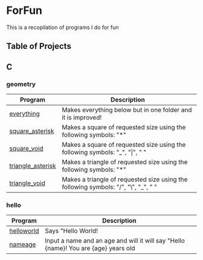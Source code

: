 # ForFun
This is a recopilation of programs I do for fun

## Table of Projects

## C

### geometry

|	Program																								|	Description																					|	
|-------------------------------------------------------------------------------------------------------|-----------------------------------------------------------------------------------------------|	
|	[everything](https://github.com/SrRecursive/ForFun/tree/main/C/geometry/everything)					|	Makes everything below but in one folder and it is improved!								|
|	[square_asterisk](https://github.com/SrRecursive/ForFun/tree/main/C/geometry/square_asterisk)		|	Makes a square of requested size using the following symbols: "*"							|
|	[square_void](https://github.com/SrRecursive/ForFun/tree/main/C/geometry/square_void)				|	Makes a square of requested size using the following symbols: "_", "\|", " "				|
|	[triangle_asterisk](https://github.com/SrRecursive/ForFun/tree/main/C/geometry/triangle_asterisk)	|	Makes a triangle of requested size using the following symbols: "*"							|
|	[triangle_void](https://github.com/SrRecursive/ForFun/tree/main/C/geometry/triangle_void)			|	Makes a triangle of requested size using the following symbols: "/", "\\", "_", " "			|

### hello

|	Program																								|	Description																					|	
|-------------------------------------------------------------------------------------------------------|-----------------------------------------------------------------------------------------------|	
|	[helloworld](https://github.com/SrRecursive/ForFun/tree/main/C/hello/helloworld.c)					|	Says "Hello World!																			|
|	[nameage](https://github.com/SrRecursive/ForFun/tree/main/C/hello/nameage.c)						|	Input a name and an age and will it will say "Hello {name}! You are {age} years old			|